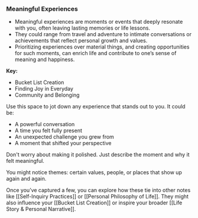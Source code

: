 ### Meaningful Experiences

- Meaningful experiences are moments or events that deeply resonate with you, often leaving lasting memories or life lessons.
- They could range from travel and adventure to intimate conversations or achievements that reflect personal growth and values.
- Prioritizing experiences over material things, and creating opportunities for such moments, can enrich life and contribute to one’s sense of meaning and happiness.

**Key:**
- Bucket List Creation
- Finding Joy in Everyday
- Community and Belonging

Use this space to jot down any experience that stands out to you. It could be:
- A powerful conversation
- A time you felt fully present
- An unexpected challenge you grew from
- A moment that shifted your perspective

Don't worry about making it polished. Just describe the moment and why it felt meaningful.

You might notice themes: certain values, people, or places that show up again and again.

Once you’ve captured a few, you can explore how these tie into other notes like [[Self-Inquiry Practices]] or [[Personal Philosophy of Life]]. They might also influence your [[Bucket List Creation]] or inspire your broader [[Life Story & Personal Narrative]].